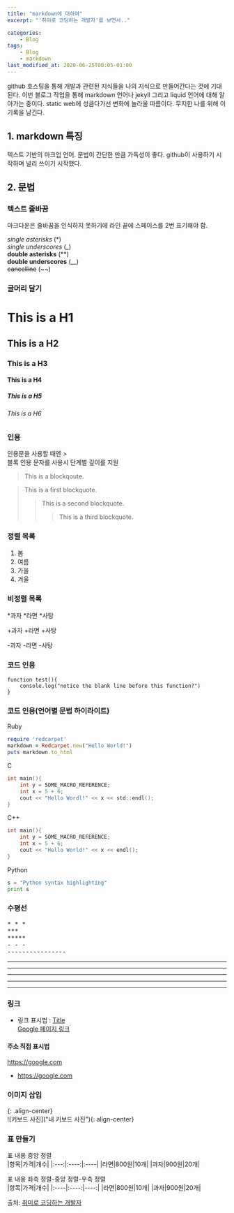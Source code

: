 ```yaml
---
title: "markdown에 대하여"
excerpt: "'취미로 코딩하는 개발자'를 보면서.."

categories:
    - Blog
tags:
    - Blog
    - markdown
last_modified_at: 2020-06-25T00:05-01:00
---  
```


github 호스팅을 통해 개발과 관련된 지식들을 나의 지식으로 만들어간다는 것에 기대된다.
이번 블로그 작업을 통해 markdown 언어나 jekyll 그리고 liquid 언어에 대해 알아가는 중이다.
static web에 성큼다가선 변화에 놀라울 따름이다.
무지한 나를 위해 이 기록을 남긴다.  

## 1. markdown 특징
텍스트 기반의 마크업 언어. 문법이 간단한 만큼 가독성이 좋다. github이 사용하기 시작하며 널리 쓰이기 시작했다.  

## 2. 문법
### 텍스트 줄바꿈
마크다운은 줄바꿈을 인식하지 못하기에 라인 끝에 스페이스를 2번 표기해야 함.  

*single asterisks* (*)   
_single underscores_  (_)  
**double asterisks**  (**)  
__double underscores__  (__)  
~~cancelline~~  (~~)  

### 글머리 달기

# This is a H1
## This is a H2
### This is a H3
#### This is a H4
##### This is a H5
###### This is a H6

### 인용
인용문을 사용할 때엔 >  
블록 인용 문자를 사용시 단계별 깊이를 지원
> This is a blockqoute.  

> This is a first blockquote.  
>> This is a second blockquote.
>>> This is a third blockquote.  

### 정렬 목록
1. 봄
2. 여름
3. 가을
4. 겨울

### 비정렬 목록
*과자
    *라면
        *사탕

+과자
    +라면
        +사탕

-과자
    -라면
        -사탕

### 코드 인용
```
function test(){
    console.log("notice the blank line before this function?")
}
```

### 코드 인용(언어별 문법 하이라이트)
Ruby  
```ruby  
require 'redcarpet'  
markdown = Redcarpet.new("Hello World!")  
puts markdown.to_html  
```

C  
```c  
int main(){  
    int y = SOME_MACRO_REFERENCE;  
    int x = 5 + 6;  
    cout << "Hello Wordl!" << x << std::endl();  
}  
```

C++  
```cpp  
int main(){  
    int y = SOME_MACRO_REFERENCE;  
    int x = 5 + 6;  
    cout << "Hello World!" << x << endl();  
}  
```

Python  
```python  
s = "Python syntax highlighting"  
print s  
```

### 수평선
<pre>
* * *
*** 
*****
- - -
----------------
</pre>

* * *
***
*****
- - -
-----------------

### 링크
- 링크 표시법 : [Title](link)  
[Google 페이지 링크](https://google.com)

#### 주소 직접 표시법
<https://google.com>  
- <https://google.com>  

### 이미지 삽입
![]()  
![](){: .align-center}  
![키보드 사진]("내 키보드 사진"){: align-center}  

### 표 만들기
표 내용 중앙 정렬  
|항목|가격|개수|
|:---:|:----:|:----|
|라면|800원|10개|
|과자|900원|20개|  

표 내용 좌측 정렬-중앙 정렬-우측 정렬  
|항목|가격|개수|
|:----|:----:|----:|
|라면|800원|10개|
|과자|900원|20개|  

출처: [취미로 코딩하는 개발자](https://devinlife.com)
